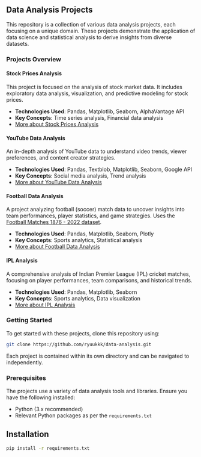 ## Data Analysis Projects

This repository is a collection of various data analysis projects, each focusing on a unique domain. These projects demonstrate the application of data science and statistical analysis to derive insights from diverse datasets.

### Projects Overview

#### Stock Prices Analysis

This project is focused on the analysis of stock market data. It includes exploratory data analysis, visualization, and predictive modeling for stock prices.

- **Technologies Used**: Pandas, Matplotlib, Seaborn, AlphaVantage API
- **Key Concepts**: Time series analysis, Financial data analysis
- [More about Stock Prices Analysis](./stock-prices-analysis)

#### YouTube Data Analysis

An in-depth analysis of YouTube data to understand video trends, viewer preferences, and content creator strategies.

- **Technologies Used**: Pandas, Textblob, Matplotlib, Seaborn, Google API
- **Key Concepts**: Social media analysis, Trend analysis
- [More about YouTube Data Analysis](./youtube-data-analysis)

#### Football Data Analysis

A project analyzing football (soccer) match data to uncover insights into team performances, player statistics, and game strategies. Uses the [Football Matches 1876 - 2022 dataset](https://www.kaggle.com/datasets/martj42/international-football-results-from-1872-to-2017).

- **Technologies Used**: Pandas, Matplotlib, Seaborn, Plotly
- **Key Concepts**: Sports analytics, Statistical analysis
- [More about Football Data Analysis](./football-data-analysis)

#### IPL Analysis

A comprehensive analysis of Indian Premier League (IPL) cricket matches, focusing on player performances, team comparisons, and historical trends.

- **Technologies Used**: Pandas, Matplotlib, Seaborn
- **Key Concepts**: Sports analytics, Data visualization
- [More about IPL Analysis](./ipl-analysis)

### Getting Started

To get started with these projects, clone this repository using:

```bash
git clone https://github.com/ryuukkk/data-analysis.git
```

Each project is contained within its own directory and can be navigated to independently.

### Prerequisites

The projects use a variety of data analysis tools and libraries. Ensure you have the following installed:

- Python (3.x recommended)
- Relevant Python packages as per the ``requirements.txt``

## Installation

```bash
pip install -r requirements.txt
```

